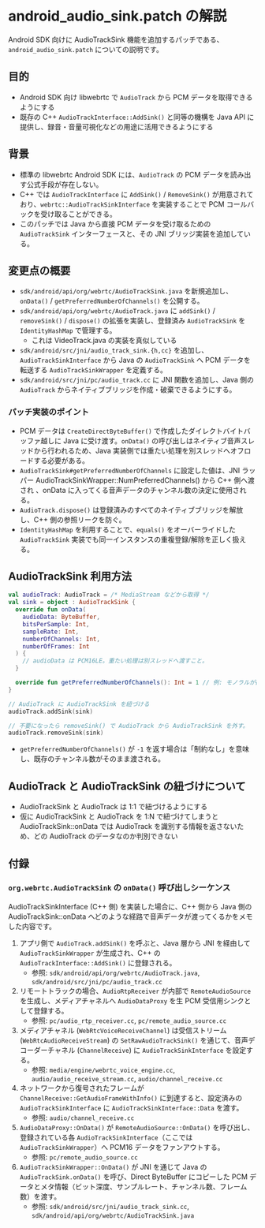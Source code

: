 # android_audio_sink.patch の解説

Android SDK 向けに AudioTrackSink 機能を追加するパッチである、`android_audio_sink.patch` についての説明です。

## 目的

- Android SDK 向け libwebrtc で `AudioTrack` から PCM データを取得できるようにする
- 既存の C++ `AudioTrackInterface::AddSink()` と同等の機構を Java API に提供し、録音・音量可視化などの用途に活用できるようにする

## 背景

- 標準の libwebrtc Android SDK には、`AudioTrack` の PCM データを読み出す公式手段が存在しない。
- C++ では `AudioTrackInterface` に `AddSink()` / `RemoveSink()` が用意されており、`webrtc::AudioTrackSinkInterface` を実装することで PCM コールバックを受け取ることができる。
- このパッチでは Java から直接 PCM データを受け取るための `AudioTrackSink` インターフェースと、その JNI ブリッジ実装を追加している。

## 変更点の概要

- `sdk/android/api/org/webrtc/AudioTrackSink.java` を新規追加し、`onData()` / `getPreferredNumberOfChannels()` を公開する。
- `sdk/android/api/org/webrtc/AudioTrack.java` に `addSink()` / `removeSink()` / `dispose()` の拡張を実装し、登録済み `AudioTrackSink` を `IdentityHashMap` で管理する。
  - これは VideoTrack.java の実装を真似している
- `sdk/android/src/jni/audio_track_sink.{h,cc}` を追加し、`AudioTrackSinkInterface` から Java の `AudioTrackSink` へ PCM データを転送する `AudioTrackSinkWrapper` を定義する。
- `sdk/android/src/jni/pc/audio_track.cc` に JNI 関数を追加し、Java 側の `AudioTrack` からネイティブブリッジを作成・破棄できるようにする。

### パッチ実装のポイント

- PCM データは `CreateDirectByteBuffer()` で作成したダイレクトバイトバッファ越しに Java に受け渡す。`onData()` の呼び出しはネイティブ音声スレッドから行われるため、Java 実装側では重たい処理を別スレッドへオフロードする必要がある。
- `AudioTrackSink#getPreferredNumberOfChannels` に設定した値は、JNI ラッパー AudioTrackSinkWrapper::NumPreferredChannels() から C++ 側へ渡され 、onData に入ってくる音声データのチャンネル数の決定に使用される。
- `AudioTrack.dispose()` は登録済みのすべてのネイティブブリッジを解放し、C++ 側の参照リークを防ぐ。
- `IdentityHashMap` を利用することで、`equals()` をオーバーライドした `AudioTrackSink` 実装でも同一インスタンスの重複登録/解除を正しく扱える。

## AudioTrackSink 利用方法

```kotlin
val audioTrack: AudioTrack = /* MediaStream などから取得 */
val sink = object : AudioTrackSink {
  override fun onData(
    audioData: ByteBuffer,
    bitsPerSample: Int,
    sampleRate: Int,
    numberOfChannels: Int,
    numberOfFrames: Int
  ) {
    // audioData は PCM16LE。重たい処理は別スレッドへ渡すこと。
  }

  override fun getPreferredNumberOfChannels(): Int = 1 // 例: モノラルが欲しい場合
}

// AudioTrack に AudioTrackSink を紐づける
audioTrack.addSink(sink)

// 不要になったら removeSink() で AudioTrack から AudioTrackSink を外す。
audioTrack.removeSink(sink)
```

- `getPreferredNumberOfChannels()` が `-1` を返す場合は「制約なし」を意味し、既存のチャンネル数がそのまま渡される。

## AudioTrack と AudioTrackSink の紐づけについて

- AudioTrackSink と AudioTrack は 1:1 で紐づけるようにする
- 仮に AudioTrackSink と AudioTrack を 1:N で紐づけてしまうと AudioTrackSink::onData では AudioTrack を識別する情報を返さないため、どの AudioTrack のデータなのか判別できない

## 付録

### `org.webrtc.AudioTrackSink` の `onData()` 呼び出しシーケンス

AudioTrackSinkInterface (C++ 側) を実装した場合に、C++ 側から Java 側の AudioTrackSink::onData へどのような経路で音声データが渡ってくるかをメモした内容です。

1. アプリ側で `AudioTrack.addSink()` を呼ぶと、Java 層から JNI を経由して `AudioTrackSinkWrapper` が生成され、C++ の `AudioTrackInterface::AddSink()` に登録される。
   - 参照: `sdk/android/api/org/webrtc/AudioTrack.java`, `sdk/android/src/jni/pc/audio_track.cc`
2. リモートトラックの場合、`AudioRtpReceiver` が内部で `RemoteAudioSource` を生成し、メディアチャネルへ `AudioDataProxy` を生 PCM 受信用シンクとして登録する。
   - 参照: `pc/audio_rtp_receiver.cc`, `pc/remote_audio_source.cc`
3. メディアチャネル (`WebRtcVoiceReceiveChannel`) は受信ストリーム (`WebRtcAudioReceiveStream`) の `SetRawAudioTrackSink()` を通じて、音声デコーダーチャネル (`ChannelReceive`) に `AudioTrackSinkInterface` を設定する。
   - 参照: `media/engine/webrtc_voice_engine.cc`, `audio/audio_receive_stream.cc`, `audio/channel_receive.cc`
4. ネットワークから復号されたフレームが `ChannelReceive::GetAudioFrameWithInfo()` に到達すると、設定済みの `AudioTrackSinkInterface` に `AudioTrackSinkInterface::Data` を渡す。
   - 参照: `audio/channel_receive.cc`
5. `AudioDataProxy::OnData()` が `RemoteAudioSource::OnData()` を呼び出し、登録されている各 `AudioTrackSinkInterface`（ここでは `AudioTrackSinkWrapper`）へ PCM16 データをファンアウトする。
   - 参照: `pc/remote_audio_source.cc`
6. `AudioTrackSinkWrapper::OnData()` が JNI を通じて Java の `AudioTrackSink.onData()` を呼び、Direct ByteBuffer にコピーした PCM データとメタ情報（ビット深度、サンプルレート、チャンネル数、フレーム数）を渡す。
   - 参照: `sdk/android/src/jni/audio_track_sink.cc`, `sdk/android/api/org/webrtc/AudioTrackSink.java`
